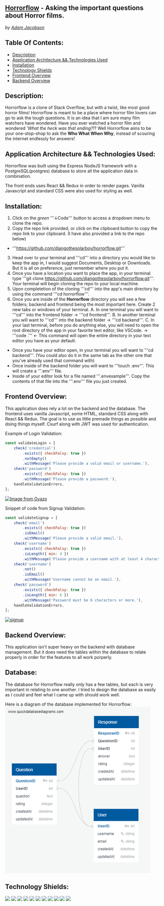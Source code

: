 [Horrorflow]() - Asking the important questions about Horror films.
---
*by [Adam Jacobson](https://github.com/djangothesolarboy)*

Table Of Contents:
---
- [Description](https://github.com/djangothesolarboy/horrorflow#Description)
- [Application Architecture && Technologies Used](https://github.com/djangothesolarboy/horrorflow#Application-Architecture-&&-Technologies-Used)
- [Installation](https://github.com/djangothesolarboy/horrorflow#Installation)
- [Technology Shields](https://github.com/djangothesolarboy/horrorflow#Technology-Shields)
- [Frontend Overview](https://github.com/djangothesolarboy/horrorflow#Frontend-Overview)
- [Backend Overview](https://github.com/djangothesolarboy/horrorflow#Backend-Overview)


Description:
---
Horrorflow is a clone of Stack Overflow, but with a twist, like most good horror films! Horrorflow is meant to be a place where horror film lovers can go to ask the tough questions. It is an idea that I am sure many film watchers have wondered. Have you ever watched a horror film and wondered *'What the heck was that ending?!*? Well Horrorflow aims to be your one-stop-shop to ask the **Who What When Why**, instead of scouring the internet endlessly for answers!

Application Architecture && Technologies Used:
---
Horrorflow was built using the Express NodeJS framework with a PostgreSQL(postgres) database to store all the application data in combination.

The front ends uses React && Redux in order to render pages. Vanilla Javascript and standard CSS were also used for styling as well. 

Installation:
---
1. Click on the *green* '''↓Code''' button to access a dropdown menu to clone the repo.
2. Copy the repo link provided, or click on the clipboard button to copy the repo link to your clipboard. (I have also provided a link to the repo below)
 - '''https://github.com/djangothesolarboy/horrorflow.git'''
3. Head over to your terminal and '''cd''' into a directory you would like to keep the app in, I would suggest Documents, Desktop or Downloads. But it is all on preference, just remember where you put it.
4. Once you have a location you want to place the app, in your terminal type '''git clone https://github.com/djangothesolarboy/horrorflow.git'''. Your terminal will begin cloning the repo to your local machine.
5. Upon completetion of the cloning '''cd''' into the app's main directory by using the command '''cd horrorflow'''.
6. Once you are inside of the **Horrorflow** directory you will see a few folders; backend and frontend being the most important here. Create 2 new tabs or windows of your terminal.
 A. In one terminal you will want to '''cd''' into the frontend folder -> '''cd frontend'''.
 B. In another terminal you will want to '''cd''' into the backend folder -> '''cd backend'''.
 C. In your last terminal, before you do anything else, you will need to open the root directory of the app in your favorite text editor, like VSCode. -> '''code .''' <- This command will open the entire directory in your text editor you have as your default.
  - Once you have your editor open, in your terminal you will want to '''cd backend'''. (You could also do it in the same tab as the other one that you've already used that command with)
  - Once inside of the backend folder you will want to '''touch .env'''. This will create a '''.env''' file.
  - Inside of your editor look for a file named '''.envexample'''. Copy the contents of that file into the '''.env''' file you just created.
  

Frontend Overview:
---
This application does rely a lot on the backend and the database. The frontend uses vanilla Javascript, some HTML, standard CSS along with React && Redux. The goal is to use as little premade things as possible and doing things myself. Csurf along with JWT was used for authentication.

Example of Login Validation:
```js
const validateLogin = [
    check('credential')
        .exists({ checkFalsy: true })
        .notEmpty()
        .withMessage('Please provide a valid email or username.'),
    check('password')
        .exists({ checkFalsy: true })
        .withMessage('Please provide a password.'),
    handleValidationErrors,
];
```
[![Image from Gyazo](https://i.gyazo.com/80d8ad1dec38562aa15c8d5b5f67b798.gif)](https://gyazo.com/80d8ad1dec38562aa15c8d5b5f67b798)

Snippet of code from Signup Validation:
```js
const validateSignup = [
    check('email')
        .exists({ checkFalsy: true })
        .isEmail()
        .withMessage('Please provide a valid email.'),
    check('username')
        .exists({ checkFalsy: true })
        .isLength({ min: 4 })
        .withMessage('Please provide a username with at least 4 characters.'),
    check('username')
        .not()
        .isEmail()
        .withMessage('Username cannot be an email.'),
    check('password')
        .exists({ checkFalsy: true })
        .isLength({ min: 6 })
        .withMessage('Password must be 6 characters or more.'),
    handleValidationErrors,
];
```

[![signup](https://i.gyazo.com/b5663c8570bf4f702728901731983a88.gif)](https://gyazo.com/b5663c8570bf4f702728901731983a88)


Backend Overview:
---
This application isn't super heavy on the backend with database management. But it does need the tables within the database to relate properly in order for the features to all work porperly.

Database:
---
The database for Horrorflow really only has a few tables, but each is very important in relating to one another. I tried to design the database as easily as I could and feel what I came up with should work well. 

Here is a diagram of the database implemented for Horrorflow:
![database diagram](./readme-resources/diagram.png)



Technology Shields:
---
![](https://img.shields.io/badge/Code-JavaScript-informational?style=flat&logo=JavaScript&logoColor=white&color=ff0000) 
![](https://img.shields.io/badge/Code-HTML-informational?style=flat&logo=HTML5&logoColor=white&color=ff0000) 
![](https://img.shields.io/badge/Code-CSS-informational?style=flat&logo=CSS3&logoColor=white&color=ff0000) 
![](https://img.shields.io/badge/Library-React-informational?style=flat&logo=React&logoColor=white&color=ff0000)
 ![](https://img.shields.io/badge/Tools-Redux-informational?style=flat&logo=Redux&logoColor=white&color=ff0000) 
![](https://img.shields.io/badge/Tools-npm-informational?style=flat&logo=NPM&logoColor=white&color=000000)
 ![](https://img.shields.io/badge/Tools-Nodemon-informational?style=flat&logo=Nodemon&logoColor=white&color=000000) 
![](https://img.shields.io/badge/Tools-Node.js-informational?style=flat&logo=Node.js&logoColor=white&color=000000) 
![](https://img.shields.io/badge/Tools-Git-informational?style=flat&logo=Git&logoColor=white&color=000000) 
![](https://img.shields.io/badge/Tools-Postman-informational?style=flat&logo=Postman&logoColor=white&color=000000) 
![](https://img.shields.io/badge/Tools-PostgreSQL-informational?style=flat&logo=PostgreSQL&logoColor=white&color=000000) 